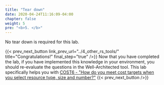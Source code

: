 ```yaml
---
title: "Tear down"
date: 2020-04-24T11:16:09-04:00
chapter: false
weight: 5
pre: "<b>5. </b>"
---
```


No tear down is required for this lab.


{{< prev_next_button link_prev_url="../4_other_rs_tools/" title="Congratulations!" final_step="true"  />}}
Now that you have completed the lab, if you have implemented this knowledge in your environment,
you should re-evaluate the questions in the Well-Architected tool. This lab specifically helps you with
[COST6 - "How do you meet cost targets when you select resource type, size and number?"](https://docs.aws.amazon.com/wellarchitected/latest/framework/a-cost-effective-resources.html)
{{< prev_next_button />}}
